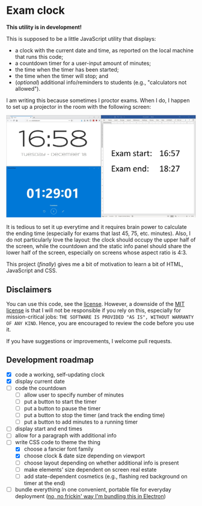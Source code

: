 # Exam clock

**This utility is in development!**

This is supposed to be a little JavaScript utility that displays:
- a clock with the current date and time, as reported on the local machine that runs this code;
- a countdown timer for a user-input amount of minutes;
- the time when the timer has been started;
- the time when the timer will stop; and
- (_optional_) additional info/reminders to students (e.g., "calculators not allowed").

I am writing this because sometimes I proctor exams.
When I do, I happen to set up a projector in the room with the following screen:

![Proof of concept](./proof_of_concept.jpg)

It is tedious to set it up everytime and it requires brain power to calculate the ending time (especially for exams that last 45, 75, etc. minutes).
Also, I do not particularly love the layout: the clock should occupy the upper half of the screen, while the countdown and the static info panel should share the lower half of the screen, especially on screens whose aspect ratio is 4:3.

This project (_finally_) gives me a bit of motivation to learn a bit of HTML, JavaScript and CSS.


## Disclaimers

You can use this code, see the [license](./LICENSE).
However, a downside of the [MIT license](https://en.wikipedia.org/wiki/MIT_License) is that I will not be responsible if you rely on this, especially for mission-critical jobs: ` THE SOFTWARE IS PROVIDED "AS IS", WITHOUT WARRANTY OF ANY KIND `.
Hence, you are encouraged to review the code before you use it.

If you have suggestions or improvements, I welcome pull requests.


## Development roadmap

- [x] code a working, self-updating clock
- [x] display current date
- [ ] code the countdown
	- [ ] allow user to specify number of minutes
	- [ ] put a button to start the timer
	- [ ] put a button to pause the timer
	- [ ] put a button to stop the timer (and track the ending time)
	- [ ] put a button to add minutes to a running timer
- [ ] display start and end times
- [ ] allow for a paragraph with additional info
- [ ] write CSS code to theme the thing
	- [x] choose a fancier font family
	- [x] choose clock & date size depending on viewport
	- [ ] choose layout depending on whether additional info is present
	- [ ] make elements' size dependent on screen real estate
	- [ ] add state-dependent cosmetics (e.g., flashing red background on timer at the end)
- [ ] bundle everything in one convenient, portable file for everyday deployment ([no, no frickin' way I'm bundling this in Electron](http://tonsky.me/blog/disenchantment/))
